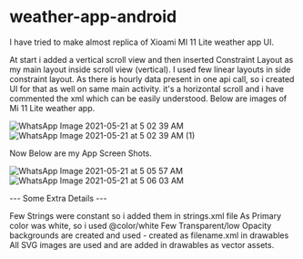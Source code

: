 # weather-app-android

I have tried to make almost replica of Xioami MI 11 Lite weather app UI.

At start i added a vertical scroll view and then inserted Constraint Layout as my main layout inside scroll view (vertical).
I used few linear layouts in side constraint layout.
As there is hourly data present in one api call, so i created UI for that as well on same main activity. it's a horizontal scroll and i have commented the xml which can be easily understood.
Below are images of Mi 11 Lite weather app.

![WhatsApp Image 2021-05-21 at 5 02 39 AM](https://user-images.githubusercontent.com/48854062/119063178-ea0e6180-b9f1-11eb-8ed4-a0b7504ed0cb.jpeg)
![WhatsApp Image 2021-05-21 at 5 02 39 AM (1)](https://user-images.githubusercontent.com/48854062/119063157-d82cbe80-b9f1-11eb-8e99-7e84c4f337fb.jpeg)

Now Below are my App Screen Shots.


![WhatsApp Image 2021-05-21 at 5 05 57 AM](https://user-images.githubusercontent.com/48854062/119063353-51c4ac80-b9f2-11eb-8bbb-52934a6531a7.jpeg)
![WhatsApp Image 2021-05-21 at 5 06 03 AM](https://user-images.githubusercontent.com/48854062/119063360-538e7000-b9f2-11eb-9c72-ef6dcc98a15c.jpeg)


--- Some Extra Details ---


  Few Strings were constant so i added them in strings.xml file
  As Primary color was white, so i used @color/white
  Few Transparent/low Opacity backgrounds are created and used - created as filename.xml in drawables
  All SVG images are used and are added in drawables as vector assets.


